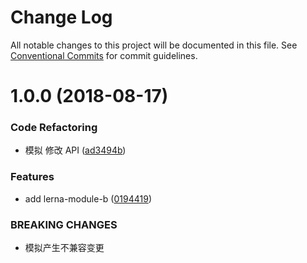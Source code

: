 # Change Log

All notable changes to this project will be documented in this file.
See [Conventional Commits](https://conventionalcommits.org) for commit guidelines.

<a name="1.0.0"></a>
# 1.0.0 (2018-08-17)


### Code Refactoring

* 模拟 修改 API ([ad3494b](https://github.com/RunningCoderLee/lerna-trainning/commit/ad3494b))


### Features

* add lerna-module-b ([0194419](https://github.com/RunningCoderLee/lerna-trainning/commit/0194419))


### BREAKING CHANGES

* 模拟产生不兼容变更
